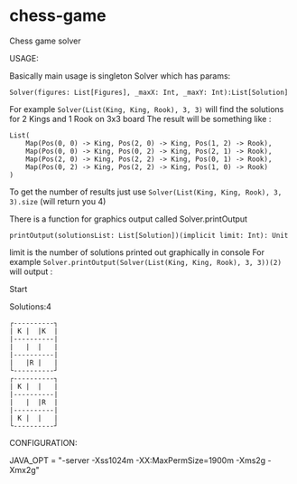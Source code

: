 chess-game
==========

Chess game solver

USAGE:

Basically main usage is singleton Solver which has params:

    Solver(figures: List[Figures], _maxX: Int, _maxY: Int):List[Solution]

For example `Solver(List(King, King, Rook), 3, 3)` will find the solutions for 2 Kings and 1 Rook on 3x3 board
The result will be something like :


    List(
        Map(Pos(0, 0) -> King, Pos(2, 0) -> King, Pos(1, 2) -> Rook),
        Map(Pos(0, 0) -> King, Pos(0, 2) -> King, Pos(2, 1) -> Rook),
        Map(Pos(2, 0) -> King, Pos(2, 2) -> King, Pos(0, 1) -> Rook),
        Map(Pos(0, 2) -> King, Pos(2, 2) -> King, Pos(1, 0) -> Rook)
    )


To get the number of results just use `Solver(List(King, King, Rook), 3, 3).size` (will return you 4)

There is a function for graphics output called Solver.printOutput

    printOutput(solutionsList: List[Solution])(implicit limit: Int): Unit

limit is the number of solutions printed out graphically in console 
For example `Solver.printOutput(Solver(List(King, King, Rook), 3, 3))(2)` will output : 

Start

Solutions:4

    ┌----------┐
    | K |  |K  |
    |----------|
    |   |  |   |
    |----------|
    |   |R |   |
    └----------┘
    ┌----------┐
    | K |  |   |
    |----------|
    |   |  |R  |
    |----------|
    | K |  |   |
    └----------┘

CONFIGURATION:

JAVA_OPT = "-server -Xss1024m -XX:MaxPermSize=1900m -Xms2g -Xmx2g"
